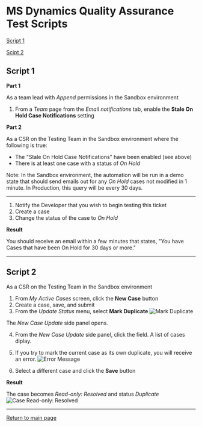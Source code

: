 # MS Dynamics Quality Assurance Test Scripts

[Script 1](QA.md#script-1)

[Scipt 2](QA.md#script-2)

##  Script 1

**Part 1**

As a team lead with _Append_ permissions in the Sandbox environment
 
1. From a _Team_ page from the _Email notifications_ tab, enable the **Stale On Hold Case Notifications** setting

 
**Part 2**

As a CSR on the Testing Team in the Sandbox environment where the following is true:

 * The "Stale On Hold Case Notifications" have been enabled (see above)
 * There is at least one case with a status of _On Hold_

 Note: In the Sandbox environment, the automation will be run in a demo state that should send emails out for any _On Hold_ cases not modified in 1 minute. In Production, this query will be every 30 days.
___

1. Notify the Developer that you wish to begin testing this ticket
2. Create a case
3. Change the status of the case to _On Hold_

**Result**

You should receive an email within a few minutes that states, "You have Cases that have been On Hold for 30 days or more."


---

##  Script 2

As a CSR on the Testing Team in the Sandbox environment

1. From _My Active Cases_ screen, click the **New Case** button
2. Create a case, save, and submit
3. From the _Update Status_ menu, select **Mark Duplicate**
![Mark Duplicate](https://github.com/user-attachments/assets/0fd30524-e915-4810-afc5-e09cbcf98cff)
 
 The _New Case Update_ side panel opens.
 
 4. From the _New Case Update_ side panel, click the field. A list of cases diplay.
 5. If you try to mark the current case as its own duplicate, you will receive an error.
 ![Error Message](https://github.com/user-attachments/assets/37ca88f5-fbfc-4700-986a-0e04d9c25ecb)

 7. Select a different case and click the **Save** button

**Result**

 The case becomes _Read-only: Resolved_ and status _Duplicate_
![Case Read-only: Resolved](https://github.com/user-attachments/assets/5edbde52-7db1-42cc-841d-8d7b29d77fca)



---

[Return to main page](https://jenpetsmit.github.io/)

&nbsp;

